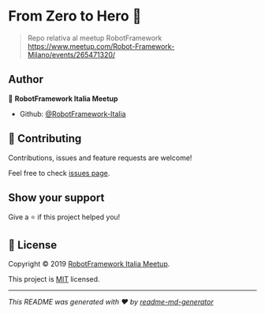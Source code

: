 # From Zero to Hero 🤖

> Repo relativa al meetup RobotFramework https://www.meetup.com/Robot-Framework-Milano/events/265471320/

## Author

👤 **RobotFramework Italia Meetup**

* Github: [@RobotFramework-Italia](https://github.com/RobotFramework-Italia)

## 🤝 Contributing

Contributions, issues and feature requests are welcome!

Feel free to check [issues page](https://github.com/kefranabg/readme-md-generator/issues).

## Show your support

Give a ⭐️ if this project helped you!


## 📝 License

Copyright © 2019 [RobotFramework Italia Meetup](https://github.com/RobotFramework-Italia).

This project is [MIT](https://github.com/kefranabg/readme-md-generator/blob/master/LICENSE) licensed.

***
_This README was generated with ❤️ by [readme-md-generator](https://github.com/kefranabg/readme-md-generator)_